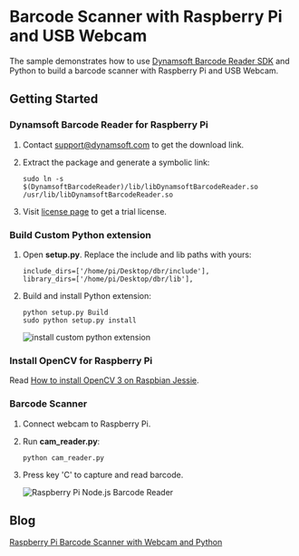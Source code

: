 # Barcode Scanner with Raspberry Pi and USB Webcam

The sample demonstrates how to use [Dynamsoft Barcode Reader SDK](http://www.dynamsoft.com/Products/Dynamic-Barcode-Reader.aspx) and Python to build a barcode scanner with Raspberry Pi and USB Webcam.


## Getting Started

### Dynamsoft Barcode Reader for Raspberry Pi
1. Contact [support@dynamsoft.com](mailto:support@dynamsoft.com) to get the download link.
2. Extract the package and generate a symbolic link:

    ```
    sudo ln -s $(DynamsoftBarcodeReader)/lib/libDynamsoftBarcodeReader.so /usr/lib/libDynamsoftBarcodeReader.so
    ```
3. Visit [license page](http://www.dynamsoft.com/CustomerPortal/Account/GetTrialLicense.aspx?Product=DBR) to get a trial license.

### Build Custom Python extension
1. Open **setup.py**. Replace the include and lib paths with yours:

    ```
    include_dirs=['/home/pi/Desktop/dbr/include'],
    library_dirs=['/home/pi/Desktop/dbr/lib'],
    ```
2. Build and install Python extension:

    ```
    python setup.py Build
    sudo python setup.py install
    ```
    ![install custom python extension](http://www.codepool.biz/wp-content/uploads/2016/04/python_module_install.png)

### Install OpenCV for Raspberry Pi
Read [How to install OpenCV 3 on Raspbian Jessie](http://www.pyimagesearch.com/2015/10/26/how-to-install-opencv-3-on-raspbian-jessie/).

### Barcode Scanner
1. Connect webcam to Raspberry Pi.
2. Run **cam_reader.py**:

    ```
    python cam_reader.py
    ```
3. Press key 'C' to capture and read barcode.

    ![Raspberry Pi Node.js Barcode Reader](http://www.codepool.biz/wp-content/uploads/2016/04/rpi_barcode_scanner_result.png)

## Blog
[Raspberry Pi Barcode Scanner with Webcam and Python](http://www.codepool.biz/raspberrypi-barcode-scanner-webcam-python.html)
